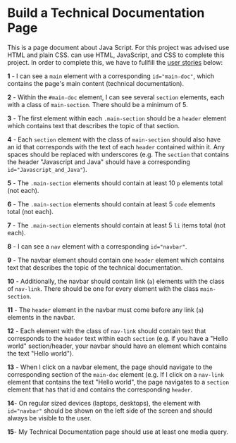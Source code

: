 # Build a Technical Documentation Page

This is a page document about Java Script. For this project was advised use HTML and plain CSS.  can use HTML, JavaScript, and CSS to complete this project.
In order to complete this, we have to fullfill the [user stories](https://en.wikipedia.org/wiki/User_story) below:


**1** - I can see a `main` element with a corresponding `id="main-doc"`, which contains the page's main content (technical documentation).

**2** - Within the `#main-doc` element, I can see several `section` elements, each with a class of `main-section`. There should be a minimum of 5.

**3** - The first element within each `.main-section` should be a `header` element which contains text that describes the topic of that section.

**4** - Each `section` element with the class of `main-section` should also have an id that corresponds with the text of each `header` contained within it. Any spaces should be replaced with underscores (e.g. The `section` that contains the header "Javascript and Java" should have a corresponding `id="Javascript_and_Java"`).

**5** - The `.main-section` elements should contain at least 10 `p` elements total (not each).

**6** - The `.main-section` elements should contain at least 5 `code` elements total (not each).

**7** - The `.main-section` elements should contain at least 5 `li` items total (not each).

**8** - I can see a `nav` element with a corresponding `id="navbar"`.

**9** - The navbar element should contain one `header` element which contains text that describes the topic of the technical documentation.

**10** - Additionally, the navbar should contain link (`a`) elements with the class of `nav-link`. There should be one for every element with the class `main-section`.

**11** - The `header` element in the navbar must come before any link (`a`) elements in the navbar.

**12** - Each element with the class of `nav-link` should contain text that corresponds to the `header` text within each `section` (e.g. if you have a "Hello world" section/header, your navbar should have an element which contains the text "Hello world").

**13** - When I click on a navbar element, the page should navigate to the corresponding section of the `main-doc` element (e.g. If I click on a `nav-link` element that contains the text "Hello world", the page navigates to a `section` element that has that id and contains the corresponding `header`.

**14**- On regular sized devices (laptops, desktops), the element with `id="navbar"` should be shown on the left side of the screen and should always be visible to the user.

**15**- My Technical Documentation page should use at least one media query.
